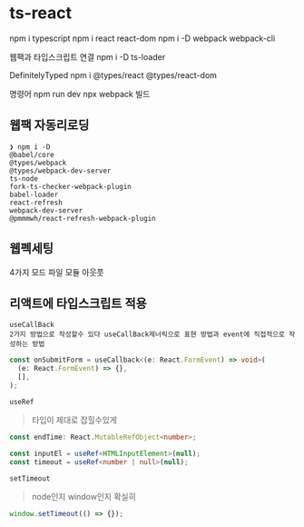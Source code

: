 # ts-react

npm i typescript
npm i react react-dom
npm i -D webpack webpack-cli

웹팩과 타입스크립트 연결
npm i -D ts-loader

DefinitelyTyped
npm i @types/react @types/react-dom

명령어
npm run dev
npx webpack 빌드

## 웹팩 자동리로딩

    ❯ npm i -D
    @babel/core
    @types/webpack
    @types/webpack-dev-server
    ts-node
    fork-ts-checker-webpack-plugin
    babel-loader
    react-refresh
    webpack-dev-server
    @pmmmwh/react-refresh-webpack-plugin

## 웹펙세팅

4가지
모드
파일
모듈
아웃풋

## 리액트에 타입스크립트 적용

>

    useCallBack
    2가지 방법으로 작성할수 있다 useCallBack제너릭으로 표현 방법과 event에 직접적으로 작성하는 방법

```ts
const onSubmitForm = useCallback<(e: React.FormEvent) => void>(
  (e: React.FormEvent) => {},
  [],
);
```

    useRef

> 타입이 제대로 잡힐수있게

```ts
const endTime: React.MutableRefObject<number>;

const inputEl = useRef<HTMLInputElement>(null);
const timeout = useRef<number | null>(null);
```

    setTimeout

> node인지 window인지 확실히

```ts
window.setTimeout(() => {});
```
